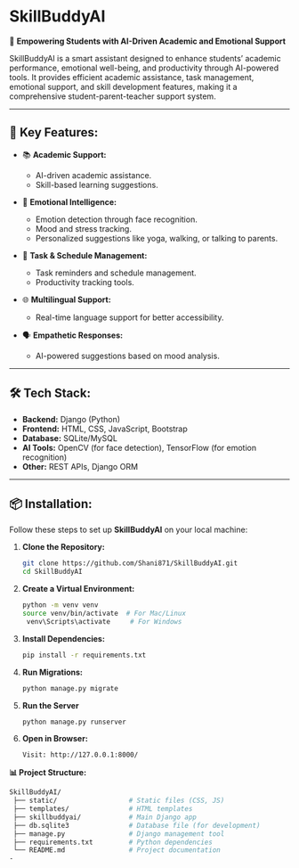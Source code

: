 # SkillBuddyAI

🎯 **Empowering Students with AI-Driven Academic and Emotional Support**

SkillBuddyAI is a smart assistant designed to enhance students’ academic performance, emotional well-being, and productivity through AI-powered tools. It provides efficient academic assistance, task management, emotional support, and skill development features, making it a comprehensive student-parent-teacher support system.

---

## 🚀 Key Features:

- 📚 **Academic Support:**
   - AI-driven academic assistance.
   - Skill-based learning suggestions.

- 🧠 **Emotional Intelligence:**
   - Emotion detection through face recognition.
   - Mood and stress tracking.
   - Personalized suggestions like yoga, walking, or talking to parents.

- 📅 **Task & Schedule Management:**
   - Task reminders and schedule management.
   - Productivity tracking tools.

- 🌐 **Multilingual Support:**
   - Real-time language support for better accessibility.

- 🗣️ **Empathetic Responses:**
   - AI-powered suggestions based on mood analysis.

---

## 🛠️ Tech Stack:

- **Backend:** Django (Python)  
- **Frontend:** HTML, CSS, JavaScript, Bootstrap  
- **Database:** SQLite/MySQL  
- **AI Tools:** OpenCV (for face detection), TensorFlow (for emotion recognition)  
- **Other:** REST APIs, Django ORM  

---

## 📦 Installation:

Follow these steps to set up **SkillBuddyAI** on your local machine:

1. **Clone the Repository:**
   ```bash
   git clone https://github.com/Shani871/SkillBuddyAI.git
   cd SkillBuddyAI
2. **Create a Virtual Environment:**
   ```bash
   python -m venv venv
   source venv/bin/activate  # For Mac/Linux
    venv\Scripts\activate     # For Windows
3. **Install Dependencies:**
   ```bash
   pip install -r requirements.txt
4. **Run Migrations:**
   ```bash
   python manage.py migrate
5. **Run the Server**
   ```bash
   python manage.py runserver
6. **Open in Browser:**
   ```bash
   Visit: http://127.0.0.1:8000/
 **📊 Project Structure:**
   ```bash
   SkillBuddyAI/
    ├── static/                  # Static files (CSS, JS)
    ├── templates/               # HTML templates
    ├── skillbuddyai/            # Main Django app
    ├── db.sqlite3               # Database file (for development)
    ├── manage.py                # Django management tool
    ├── requirements.txt         # Python dependencies
    └── README.md                # Project documentation
-

